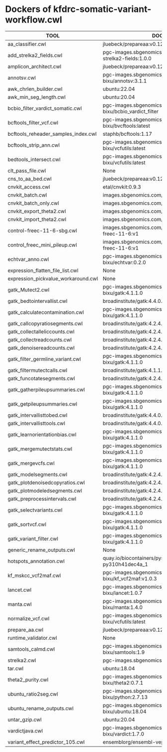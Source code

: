 # Dockers of kfdrc-somatic-variant-workflow.cwl

TOOL|DOCKER
-|-
aa_classifier.cwl|jluebeck/prepareaa:v0.1203.10
add_strelka2_fields.cwl|pgc-images.sbgenomics.com/d3b-bixu/add-strelka2-fields:1.0.0
amplicon_architect.cwl|jluebeck/prepareaa:v0.1203.10
annotsv.cwl|pgc-images.sbgenomics.com/d3b-bixu/annotsv:3.1.1
awk_chrlen_builder.cwl|ubuntu:22.04
awk_min_seg_length.cwl|ubuntu:20.04
bcbio_filter_vardict_somatic.cwl|pgc-images.sbgenomics.com/d3b-bixu/bcbio_vardict_filter
bcftools_filter_vcf.cwl|pgc-images.sbgenomics.com/d3b-bixu/bvcftools:latest
bcftools_reheader_samples_index.cwl|staphb/bcftools:1.17
bcftools_strip_ann.cwl|pgc-images.sbgenomics.com/d3b-bixu/vcfutils:latest
bedtools_intersect.cwl|pgc-images.sbgenomics.com/d3b-bixu/vcfutils:latest
clt_pass_file.cwl|None
cns_to_aa_bed.cwl|jluebeck/prepareaa:v0.1203.10
cnvkit_access.cwl|etal/cnvkit:0.9.3
cnvkit_batch.cwl|images.sbgenomics.com/milos_nikolic/cnvkit:0.9.3
cnvkit_batch_only.cwl|images.sbgenomics.com/milos_nikolic/cnvkit:0.9.3
cnvkit_export_theta2.cwl|images.sbgenomics.com/milos_nikolic/cnvkit:0.9.3
cnvkit_import_theta2.cwl|images.sbgenomics.com/milos_nikolic/cnvkit:0.9.3
control-freec-11-6-sbg.cwl|images.sbgenomics.com/vojislav_varjacic/control-freec-11-6:v1
control_freec_mini_pileup.cwl|images.sbgenomics.com/vojislav_varjacic/control-freec-11-6:v1
echtvar_anno.cwl|pgc-images.sbgenomics.com/d3b-bixu/echtvar:0.2.0
expression_flatten_file_list.cwl|None
expression_pickvalue_workaround.cwl|None
gatk_Mutect2.cwl|pgc-images.sbgenomics.com/d3b-bixu/gatk:4.1.1.0
gatk_bedtointervallist.cwl|broadinstitute/gatk:4.4.0.0
gatk_calculatecontamination.cwl|pgc-images.sbgenomics.com/d3b-bixu/gatk:4.1.1.0
gatk_callcopyratiosegments.cwl|broadinstitute/gatk:4.2.4.1
gatk_collectalleliccounts.cwl|broadinstitute/gatk:4.2.4.1
gatk_collectreadcounts.cwl|broadinstitute/gatk:4.2.4.1
gatk_denoisereadcounts.cwl|broadinstitute/gatk:4.2.4.1
gatk_filter_germline_variant.cwl|pgc-images.sbgenomics.com/d3b-bixu/gatk:4.1.1.0
gatk_filtermutectcalls.cwl|broadinstitute/gatk:4.1.1.0
gatk_funcotatesegments.cwl|broadinstitute/gatk:4.2.4.1
gatk_gatherpileupsummaries.cwl|pgc-images.sbgenomics.com/d3b-bixu/gatk:4.1.1.0
gatk_getpileupsummaries.cwl|pgc-images.sbgenomics.com/d3b-bixu/gatk:4.1.1.0
gatk_intervallisttobed.cwl|broadinstitute/gatk:4.4.0.0
gatk_intervallisttools.cwl|broadinstitute/gatk:4.4.0.0
gatk_learnorientationbias.cwl|pgc-images.sbgenomics.com/d3b-bixu/gatk:4.1.1.0
gatk_mergemutectstats.cwl|pgc-images.sbgenomics.com/d3b-bixu/gatk:4.1.1.0
gatk_mergevcfs.cwl|pgc-images.sbgenomics.com/d3b-bixu/gatk:4.1.1.0
gatk_modelsegments.cwl|broadinstitute/gatk:4.2.4.1
gatk_plotdenoisedcopyratios.cwl|broadinstitute/gatk:4.2.4.1
gatk_plotmodeledsegments.cwl|broadinstitute/gatk:4.2.4.1
gatk_preprocessintervals.cwl|broadinstitute/gatk:4.2.4.1
gatk_selectvariants.cwl|pgc-images.sbgenomics.com/d3b-bixu/gatk:4.1.1.0
gatk_sortvcf.cwl|pgc-images.sbgenomics.com/d3b-bixu/gatk:4.1.1.0
gatk_variant_filter.cwl|pgc-images.sbgenomics.com/d3b-bixu/gatk:4.1.1.0
generic_rename_outputs.cwl|None
hotspots_annotation.cwl|quay.io/biocontainers/pysam:0.21.0--py310h41dec4a_1
kf_mskcc_vcf2maf.cwl|pgc-images.sbgenomics.com/d3b-bixu/kf_vcf2maf:v1.0.3
lancet.cwl|pgc-images.sbgenomics.com/d3b-bixu/lancet:1.0.7
manta.cwl|pgc-images.sbgenomics.com/d3b-bixu/manta:1.4.0
normalize_vcf.cwl|pgc-images.sbgenomics.com/d3b-bixu/vcfutils:latest
prepare_aa.cwl|jluebeck/prepareaa:v0.1203.10
runtime_validator.cwl|None
samtools_calmd.cwl|pgc-images.sbgenomics.com/d3b-bixu/samtools:1.9
strelka2.cwl|pgc-images.sbgenomics.com/d3b-bixu/strelka
tar.cwl|ubuntu:18.04
theta2_purity.cwl|pgc-images.sbgenomics.com/d3b-bixu/theta2:0.7.1
ubuntu_ratio2seg.cwl|pgc-images.sbgenomics.com/d3b-bixu/python:2.7.13
ubuntu_rename_outputs.cwl|pgc-images.sbgenomics.com/d3b-bixu/ubuntu:18.04
untar_gzip.cwl|ubuntu:20.04
vardictjava.cwl|pgc-images.sbgenomics.com/d3b-bixu/vardict:1.7.0
variant_effect_predictor_105.cwl|ensemblorg/ensembl-vep:release_105.0
